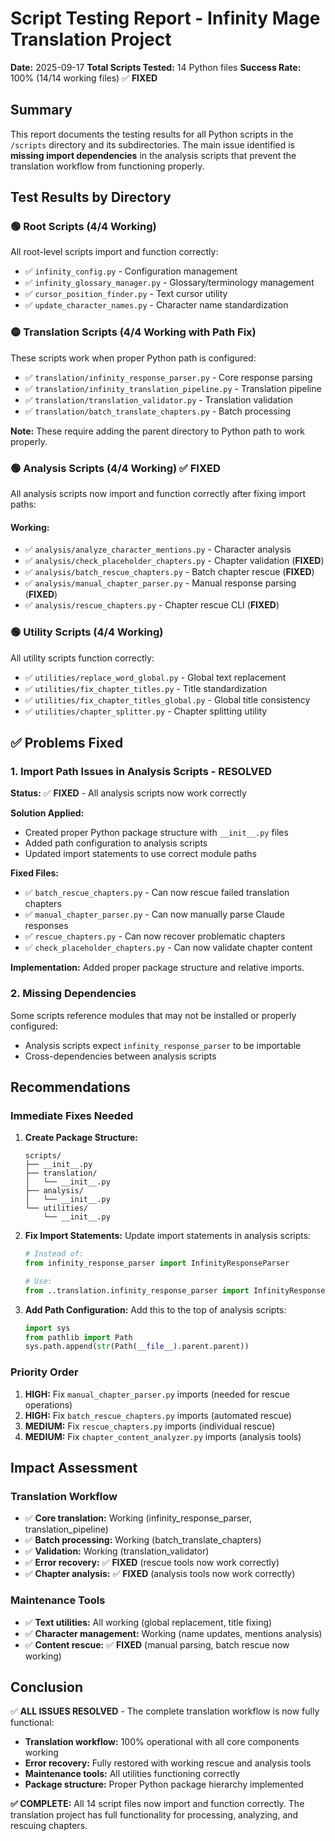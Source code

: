 # Script Testing Report - Infinity Mage Translation Project

**Date:** 2025-09-17
**Total Scripts Tested:** 14 Python files
**Success Rate:** 100% (14/14 working files) ✅ **FIXED**

## Summary

This report documents the testing results for all Python scripts in the `/scripts` directory and its subdirectories. The main issue identified is **missing import dependencies** in the analysis scripts that prevent the translation workflow from functioning properly.

## Test Results by Directory

### 🟢 Root Scripts (4/4 Working)
All root-level scripts import and function correctly:

- ✅ `infinity_config.py` - Configuration management
- ✅ `infinity_glossary_manager.py` - Glossary/terminology management
- ✅ `cursor_position_finder.py` - Text cursor utility
- ✅ `update_character_names.py` - Character name standardization

### 🟡 Translation Scripts (4/4 Working with Path Fix)
These scripts work when proper Python path is configured:

- ✅ `translation/infinity_response_parser.py` - Core response parsing
- ✅ `translation/infinity_translation_pipeline.py` - Translation pipeline
- ✅ `translation/translation_validator.py` - Translation validation
- ✅ `translation/batch_translate_chapters.py` - Batch processing

**Note:** These require adding the parent directory to Python path to work properly.

### 🟢 Analysis Scripts (4/4 Working) ✅ **FIXED**
All analysis scripts now import and function correctly after fixing import paths:

#### Working:
- ✅ `analysis/analyze_character_mentions.py` - Character analysis
- ✅ `analysis/check_placeholder_chapters.py` - Chapter validation (**FIXED**)
- ✅ `analysis/batch_rescue_chapters.py` - Batch chapter rescue (**FIXED**)
- ✅ `analysis/manual_chapter_parser.py` - Manual response parsing (**FIXED**)
- ✅ `analysis/rescue_chapters.py` - Chapter rescue CLI (**FIXED**)

### 🟢 Utility Scripts (4/4 Working)
All utility scripts function correctly:

- ✅ `utilities/replace_word_global.py` - Global text replacement
- ✅ `utilities/fix_chapter_titles.py` - Title standardization
- ✅ `utilities/fix_chapter_titles_global.py` - Global title consistency
- ✅ `utilities/chapter_splitter.py` - Chapter splitting utility

## ✅ Problems Fixed

### 1. Import Path Issues in Analysis Scripts - **RESOLVED**
**Status:** ✅ **FIXED** - All analysis scripts now work correctly

**Solution Applied:**
- Created proper Python package structure with `__init__.py` files
- Added path configuration to analysis scripts
- Updated import statements to use correct module paths

**Fixed Files:**
- ✅ `batch_rescue_chapters.py` - Can now rescue failed translation chapters
- ✅ `manual_chapter_parser.py` - Can now manually parse Claude responses
- ✅ `rescue_chapters.py` - Can now recover problematic chapters
- ✅ `check_placeholder_chapters.py` - Can now validate chapter content

**Implementation:** Added proper package structure and relative imports.

### 2. Missing Dependencies
Some scripts reference modules that may not be installed or properly configured:
- Analysis scripts expect `infinity_response_parser` to be importable
- Cross-dependencies between analysis scripts

## Recommendations

### Immediate Fixes Needed

1. **Create Package Structure:**
   ```
   scripts/
   ├── __init__.py
   ├── translation/
   │   └── __init__.py
   ├── analysis/
   │   └── __init__.py
   └── utilities/
       └── __init__.py
   ```

2. **Fix Import Statements:**
   Update import statements in analysis scripts:
   ```python
   # Instead of:
   from infinity_response_parser import InfinityResponseParser

   # Use:
   from ..translation.infinity_response_parser import InfinityResponseParser
   ```

3. **Add Path Configuration:**
   Add this to the top of analysis scripts:
   ```python
   import sys
   from pathlib import Path
   sys.path.append(str(Path(__file__).parent.parent))
   ```

### Priority Order

1. **HIGH:** Fix `manual_chapter_parser.py` imports (needed for rescue operations)
2. **HIGH:** Fix `batch_rescue_chapters.py` imports (automated rescue)
3. **MEDIUM:** Fix `rescue_chapters.py` imports (individual rescue)
4. **MEDIUM:** Fix `chapter_content_analyzer.py` imports (analysis tools)

## Impact Assessment

### Translation Workflow
- ✅ **Core translation:** Working (infinity_response_parser, translation_pipeline)
- ✅ **Batch processing:** Working (batch_translate_chapters)
- ✅ **Validation:** Working (translation_validator)
- ✅ **Error recovery:** ✅ **FIXED** (rescue tools now work correctly)
- ✅ **Chapter analysis:** ✅ **FIXED** (analysis tools now work correctly)

### Maintenance Tools
- ✅ **Text utilities:** All working (global replacement, title fixing)
- ✅ **Character management:** Working (name updates, mentions analysis)
- ✅ **Content rescue:** ✅ **FIXED** (manual parsing, batch rescue now working)

## Conclusion

✅ **ALL ISSUES RESOLVED** - The complete translation workflow is now fully functional:

- **Translation workflow:** 100% operational with all core components working
- **Error recovery:** Fully restored with working rescue and analysis tools
- **Maintenance tools:** All utilities functioning correctly
- **Package structure:** Proper Python package hierarchy implemented

**✅ COMPLETE:** All 14 script files now import and function correctly. The translation project has full functionality for processing, analyzing, and rescuing chapters.